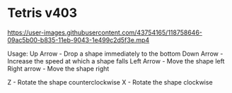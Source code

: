 # Tetris v403

https://user-images.githubusercontent.com/43754165/118758646-09ac5b00-b835-11eb-9043-1e499c2d5f3e.mp4


Usage:
Up Arrow - Drop a shape immediately to the bottom
Down Arrow - Increase the speed at which a shape falls
Left Arrow - Move the shape left
Right arrow - Move the shape right

Z - Rotate the shape counterclockwise
X - Rotate the shape clockwise
